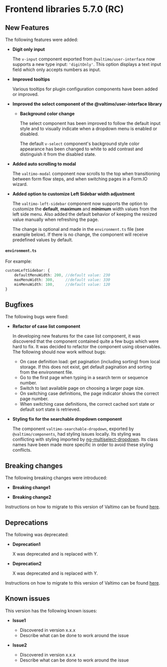 # Frontend libraries 5.7.0 (RC)

## New Features

The following features were added:

* **Digit only input**

  The `v-input` component exported from `@valtimo/user-interface` now supports a new type input: `'digitOnly'`. This
  option displays a text input field which only accepts numbers as input.

* **Improved tooltips**

  Various tooltips for plugin configuration components have been added or improved.

* **Improved the select component of the @valtimo/user-interface library**
  * **Background color change**

    The select component has been improved to follow the default input style and to visually indicate when a dropdown menu is enabled or disabled.

    The default `v-select` component's background style color appearance has been changed to white to add contrast and distinguish it from the disabled state.

* **Added auto scrolling to modal**

  The `valtimo-modal` component now scrolls to the top when transitioning between form flow steps, and when switching pages in a Form.IO wizard.

* **Added option to customize Left Sidebar width adjustment**
  
  The `valtimo-left-sidebar` component now supports the option to customize the **default**, **maximum** and **minimum**
width values from the left side menu. Also added the default behavior of keeping the resized value manually when refreshing the page.

  The change is optional and made in the `environment.ts` file (see example below). If there is no change, the component will receive predefined values by default.

#### **`environment.ts`**

For example:

```typescript
customLeftSidebar: {
    defaultMenuWidth: 200, //default value: 230
    maxMenuWidth: 300,     //default value: 330
    minMenuWidth: 100,     //default value: 120
}
```

## Bugfixes

The following bugs were fixed:

* **Refactor of case list component**

  In developing new features for the case list component, it was discovered that the component contained quite a few bugs
  which were hard to fix. It was decided to refactor the component using observables. The following should now work
  without bugs:
  * On case definition load: get pagination (including sorting) from local storage. If this does not exist, get default
    pagination and sorting from the environment file.
  * Go to the first page when typing in a search term or sequence number.
  * Switch to last available page on choosing a larger page size.
  * On switching case definitions, the page indicator shows the correct page number.
  * When switching case definitions, the correct cached sort state or default sort state is retrieved.

* **Styling fix for the searchable dropdown component**
  
  The component `valtimo-searchable-dropdown`, exported by `@valtimo/components`, had styling issues locally. Its styling
  was conflicting with styling imported by [ng-multiselect-dropdown](https://www.npmjs.com/package/ng-multiselect-dropdown).
  Its class names have been made more specific in order to avoid these styling conflicts.

## Breaking changes

The following breaking changes were introduced:

* **Breaking change1**

* **Breaking change2**

Instructions on how to migrate to this version of Valtimo can be found [here](migration.md).

## Deprecations

The following was deprecated:

* **Deprecation1**

  X was deprecated and is replaced with Y.
* **Deprecation2**

  X was deprecated and is replaced with Y.

Instructions on how to migrate to this version of Valtimo can be found [here](migration.md).

## Known issues

This version has the following known issues:

* **Issue1**
    * Discovered in version x.x.x
    * Describe what can be done to work around the issue

* **Issue2**
    * Discovered in version x.x.x
    * Describe what can be done to work around the issue
